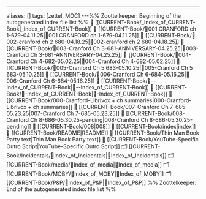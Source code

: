 ---
aliases: []
tags: [zettel, MOC]
---%% Zoottelkeeper: Beginning of the autogenerated index file list  %%
📄 [[CURRENT-Book/_Index_of_CURRENT-Book|_Index_of_CURRENT-Book]]
📄 [[CURRENT-Book/🎤001 CRANFORD ch 1-679-04.11.25|🎤001 CRANFORD ch 1-679-04.11.25]]
📄 [[CURRENT-Book/🎤002-cranford ch 2 680-04.18.25|🎤002-cranford ch 2 680-04.18.25]]
📄 [[CURRENT-Book/🎤003-Cranford Ch 3-681-ANNIVERSARY-04.25.25|🎤003-Cranford Ch 3-681-ANNIVERSARY-04.25.25]]
📄 [[CURRENT-Book/🎤004-Cranford Ch 4-682-05.02.25|🎤004-Cranford Ch 4-682-05.02.25]]
📄 [[CURRENT-Book/🎤005-Cranford Ch 5 683-05.10.25|🎤005-Cranford Ch 5 683-05.10.25]]
📄 [[CURRENT-Book/🎤006-Cranford Ch 6-684-05.16.25|🎤006-Cranford Ch 6-684-05.16.25]]
📄 [[CURRENT-Book/🧠--Index_of_CURRENT-Book|🧠--Index_of_CURRENT-Book]]
📄 [[CURRENT-Book/🧠-Index_of_CURRENT-Book|🧠-Index_of_CURRENT-Book]]
📄 [[CURRENT-Book/000-Cranford-Librivox + ch summaries|000-Cranford-Librivox + ch summaries]]
📄 [[CURRENT-Book/007-Cranford Ch 7-685-05.23.25|007-Cranford Ch 7-685-05.23.25]]
📄 [[CURRENT-Book/008-Cranford Ch 8-686-05.30.25-pending|008-Cranford Ch 8-686-05.30.25-pending]]
📄 [[CURRENT-Book/008|008]]
📄 [[CURRENT-Book/index|index]]
📄 [[CURRENT-Book/README|README]]
📄 [[CURRENT-Book/Thin Man Book Party text|Thin Man Book Party text]]
📄 [[CURRENT-Book/YouTube-Specific Outro Script|YouTube-Specific Outro Script]]
🗂️ [[CURRENT-Book/Incidentals/🧠Index_of_Incidentals|🧠Index_of_Incidentals]]
🗂️ [[CURRENT-Book/media/🧠Index_of_media|🧠Index_of_media]]
🗂️ [[CURRENT-Book/MOBY/🧠Index_of_MOBY|🧠Index_of_MOBY]]
🗂️ [[CURRENT-Book/P&P/🧠Index_of_P&P|🧠Index_of_P&P]]
%% Zoottelkeeper: End of the autogenerated index file list  %%
